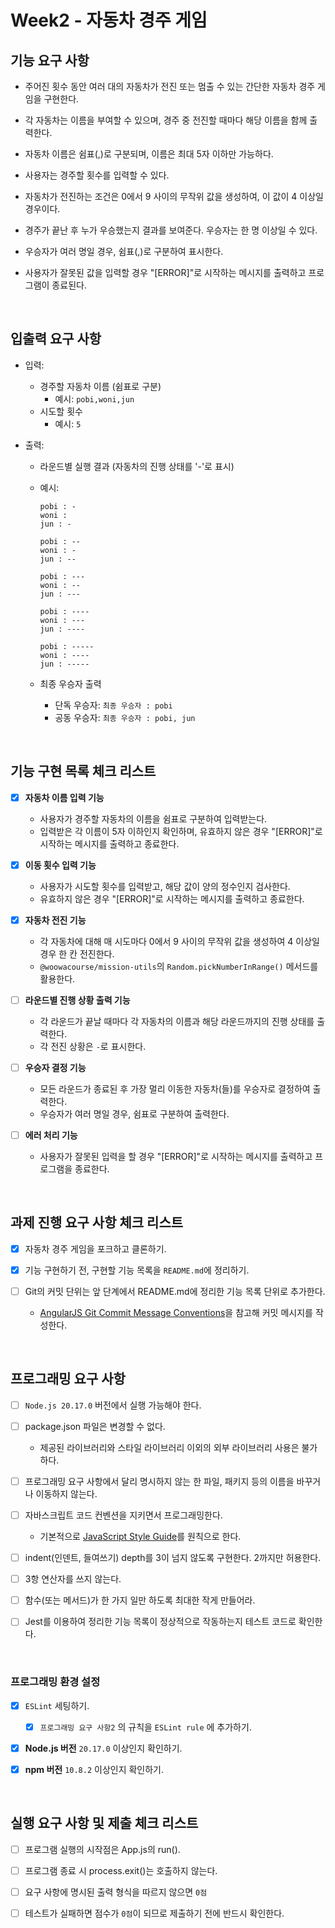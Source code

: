 # Week2 - 자동차 경주 게임


## 기능 요구 사항

- 주어진 횟수 동안 여러 대의 자동차가 전진 또는 멈출 수 있는 간단한 자동차 경주 게임을 구현한다.

- 각 자동차는 이름을 부여할 수 있으며, 경주 중 전진할 때마다 해당 이름을 함께 출력한다.

- 자동차 이름은 쉼표(,)로 구분되며, 이름은 최대 5자 이하만 가능하다.

- 사용자는 경주할 횟수를 입력할 수 있다.

- 자동차가 전진하는 조건은 0에서 9 사이의 무작위 값을 생성하여, 이 값이 4 이상일 경우이다.

- 경주가 끝난 후 누가 우승했는지 결과를 보여준다. 우승자는 한 명 이상일 수 있다.

- 우승자가 여러 명일 경우, 쉼표(,)로 구분하여 표시한다.

- 사용자가 잘못된 값을 입력할 경우 "[ERROR]"로 시작하는 메시지를 출력하고 프로그램이 종료된다.

&nbsp;


## 입출력 요구 사항

- 입력:
  - 경주할 자동차 이름 (쉼표로 구분)
    - 예시: `pobi,woni,jun`
  - 시도할 횟수
    - 예시: `5`

- 출력:
  - 라운드별 실행 결과 (자동차의 진행 상태를 '-'로 표시)
  - 예시:
    ```
    pobi : -
    woni : 
    jun : -

    pobi : --
    woni : -
    jun : --

    pobi : ---
    woni : --
    jun : ---

    pobi : ----
    woni : ---
    jun : ----

    pobi : -----
    woni : ----
    jun : -----
    ```

  - 최종 우승자 출력
    - 단독 우승자: `최종 우승자 : pobi`
    - 공동 우승자: `최종 우승자 : pobi, jun`

&nbsp;


## 기능 구현 목록 체크 리스트

- [x] **자동차 이름 입력 기능**
  - 사용자가 경주할 자동차의 이름을 쉼표로 구분하여 입력받는다.
  - 입력받은 각 이름이 5자 이하인지 확인하며, 유효하지 않은 경우 "[ERROR]"로 시작하는 메시지를 출력하고 종료한다.

- [x] **이동 횟수 입력 기능**
  - 사용자가 시도할 횟수를 입력받고, 해당 값이 양의 정수인지 검사한다.
  - 유효하지 않은 경우 "[ERROR]"로 시작하는 메시지를 출력하고 종료한다.

- [x] **자동차 전진 기능**
  - 각 자동차에 대해 매 시도마다 0에서 9 사이의 무작위 값을 생성하여 4 이상일 경우 한 칸 전진한다.
  - `@woowacourse/mission-utils`의 `Random.pickNumberInRange()` 메서드를 활용한다.

- [ ] **라운드별 진행 상황 출력 기능**
  - 각 라운드가 끝날 때마다 각 자동차의 이름과 해당 라운드까지의 진행 상태를 출력한다.
  - 각 전진 상황은 `-`로 표시한다.

- [ ] **우승자 결정 기능**
  - 모든 라운드가 종료된 후 가장 멀리 이동한 자동차(들)를 우승자로 결정하여 출력한다.
  - 우승자가 여러 명일 경우, 쉼표로 구분하여 출력한다.

- [ ] **에러 처리 기능**
  - 사용자가 잘못된 입력을 할 경우 "[ERROR]"로 시작하는 메시지를 출력하고 프로그램을 종료한다.

&nbsp;


## 과제 진행 요구 사항 체크 리스트

- [x] 자동차 경주 게임을 포크하고 클론하기.

- [x] 기능 구현하기 전, 구현할 기능 목록을 `README.md`에 정리하기.

- [ ] Git의 커밋 단위는 앞 단계에서 README.md에 정리한 기능 목록 단위로 추가한다.
    - [AngularJS Git Commit Message Conventions](https://gist.github.com/stephenparish/9941e89d80e2bc58a153)을 참고해 커밋 메시지를 작성한다.

&nbsp;


## 프로그래밍 요구 사항

- [ ] `Node.js 20.17.0` 버전에서 실행 가능해야 한다.

- [ ] package.json 파일은 변경할 수 없다.
    - 제공된 라이브러리와 스타일 라이브러리 이외의 외부 라이브러리 사용은 불가하다.

- [ ] 프로그래밍 요구 사항에서 달리 명시하지 않는 한 파일, 패키지 등의 이름을 바꾸거나 이동하지 않는다.

- [ ] 자바스크립트 코드 컨벤션을 지키면서 프로그래밍한다.
    - 기본적으로 [JavaScript Style Guide](https://github.com/airbnb/javascript)를 원칙으로 한다.

- [ ] indent(인덴트, 들여쓰기) depth를 3이 넘지 않도록 구현한다. 2까지만 허용한다.

- [ ] 3항 연산자를 쓰지 않는다.
 
- [ ] 함수(또는 메서드)가 한 가지 일만 하도록 최대한 작게 만들어라.

- [ ] Jest를 이용하여 정리한 기능 목록이 정상적으로 작동하는지 테스트 코드로 확인한다.

&nbsp;


### 프로그래밍 환경 설정

- [x] `ESLint` 세팅하기.
    - [x] `프로그래밍 요구 사항2` 의 규칙을 `ESLint rule` 에 추가하기.

- [x] **Node.js 버전** `20.17.0` 이상인지 확인하기.

- [x] **npm 버전** `10.8.2` 이상인지 확인하기.


&nbsp;



## 실행 요구 사항 및 제출 체크 리스트

- [ ] 프로그램 실행의 시작점은 App.js의 run().

- [ ] 프로그램 종료 시 process.exit()는 호출하지 않는다.

- [ ] 요구 사항에 명시된 출력 형식을 따르지 않으면 `0점`

- [ ] 테스트가 실패하면 점수가 `0점`이 되므로 제출하기 전에 반드시 확인한다.